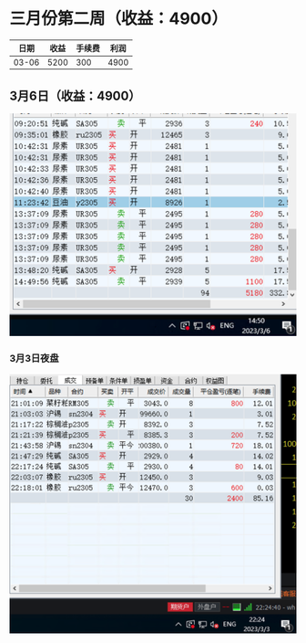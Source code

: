 # 三月份第二周（收益：4900）

| 日期  | 收益 | 手续费 | 利润 |
| ----- | ---- | ------ | ---- |
| 03-06 | 5200 | 300    | 4900 |



## 3月6日（收益：4900）

![20230306](../../images/202303/20230306.png)

### 3月3日夜盘

![20230303-夜盘](../../images/202303/20230303-夜盘.png)



